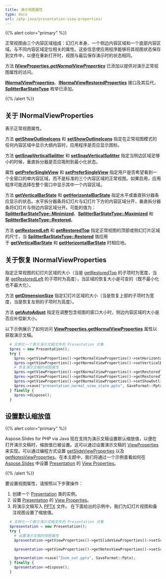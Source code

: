 ```yaml
---
title: 演示视图属性
type: docs
url: /php-java/presentation-view-properties/
---
```


{{% alert color="primary" %}} 

正常视图由三个内容区域组成：幻灯片本身、一个侧边内容区域和一个底部内容区域。与不同内容区域定位相关的属性。这些信息使应用程序能够将其视图状态保存到文件中，以便在重新打开时，视图与最后保存演示时的状态相同。

方法 [**IViewProperties.*getNormalViewProperties***](https://reference.aspose.com/slides/php-java/aspose.slides/IViewProperties#getNormalViewProperties--) 已添加以提供对演示正常视图属性的访问。

[**INormalViewProperties**](https://reference.aspose.com/slides/php-java/aspose.slides/INormalViewProperties)、[**INormalViewRestoredProperties**](https://reference.aspose.com/slides/php-java/aspose.slides/INormalViewRestoredProperties) 接口及其后代，[**SplitterBarStateType**](https://reference.aspose.com/slides/php-java/aspose.slides/SplitterBarStateType) 枚举已添加。

{{% /alert %}} 


## **关于 INormalViewProperties** #
表示正常视图属性。

方法 [**getShowOutlineIcons**](https://reference.aspose.com/slides/php-java/aspose.slides/INormalViewProperties#getShowOutlineIcons--) 和 [**setShowOutlineIcons**](https://reference.aspose.com/slides/php-java/aspose.slides/INormalViewProperties#setShowOutlineIcons-boolean-) 指定在正常视图模式的任何内容区域中显示大纲内容时，应用程序是否应显示图标。

方法 [**getSnapVerticalSplitter**](https://reference.aspose.com/slides/php-java/aspose.slides/INormalViewProperties#getSnapVerticalSplitter--) 和 [**setSnapVerticalSplitter**](https://reference.aspose.com/slides/php-java/aspose.slides/INormalViewProperties#setSnapVerticalSplitter-boolean-) 指定当侧边区域足够小的时候，垂直拆分器是否应吸附到最小化状态。

属性 [**getPreferSingleView**](https://reference.aspose.com/slides/php-java/aspose.slides/INormalViewProperties#getPreferSingleView--) 和 [**setPreferSingleView**](https://reference.aspose.com/slides/php-java/aspose.slides/INormalViewProperties#setPreferSingleView-boolean-) 指定用户是否希望看到一个全窗口的单内容区域，而不是标准的三个内容区域的正常视图。如果启用，应用程序可能选择在整个窗口中显示其中一个内容区域。

方法 [**getVerticalBarState**](https://reference.aspose.com/slides/php-java/aspose.slides/INormalViewProperties#getVerticalBarState--) 和 [**getHorizontalBarState**](https://reference.aspose.com/slides/php-java/aspose.slides/INormalViewProperties#getHorizontalBarState--) 指定水平或垂直拆分器条应显示的状态。水平拆分器条将幻灯片与幻灯片下方的内容区域分开，垂直拆分器条将幻灯片与侧边内容区域分开。可能的值为：[**SplitterBarStateType::Minimized**](https://reference.aspose.com/slides/php-java/aspose.slides/SplitterBarStateType#Minimized)、[**SplitterBarStateType::Maximized**](https://reference.aspose.com/slides/php-java/aspose.slides/SplitterBarStateType#Maximized) 和 [**SplitterBarStateType::Restored**](https://reference.aspose.com/slides/php-java/aspose.slides/SplitterBarStateType#Restored)。

方法 [**getRestoredLeft**](https://reference.aspose.com/slides/php-java/aspose.slides/INormalViewProperties#getRestoredLeft--) 和 [**getRestoredTop**](https://reference.aspose.com/slides/php-java/aspose.slides/INormalViewProperties#getRestoredTop--) 指定正常视图的顶部或侧幻灯片区域的尺寸，当 [**SplitterBarStateType::Restored**](https://reference.aspose.com/slides/php-java/aspose.slides/SplitterBarStateType#Restored) 值应用于 [**getVerticalBarState**](https://reference.aspose.com/slides/php-java/aspose.slides/INormalViewProperties#getVerticalBarState--) 和 [**getHorizontalBarState**](https://reference.aspose.com/slides/php-java/aspose.slides/INormalViewProperties#getHorizontalBarState--) 时相应地。

## **关于恢复 INormalViewProperties** 
指定正常视图的幻灯片区域的大小（当是 [getRestoredTop](https://reference.aspose.com/slides/php-java/aspose.slides/INormalViewProperties#getRestoredTop--) 的子项时为宽度，当是 [getRestoredLeft](https://reference.aspose.com/slides/php-java/aspose.slides/INormalViewProperties#getRestoredLeft--) 的子项时为高度），当区域的恢复大小是可变的（既不最小化也不最大化）。 

方法 [**getDimensionSize**](https://reference.aspose.com/slides/php-java/aspose.slides/INormalViewRestoredProperties#getDimensionSize--) 指定幻灯片区域的大小（当是恢复上部的子项时为宽度，当是恢复左侧的子项时为高度）。

方法 [**getAutoAdjust**](https://reference.aspose.com/slides/php-java/aspose.slides/INormalViewRestoredProperties#getAutoAdjust--) 指定在调整包含视图的窗口大小时，侧边内容区域的大小是否应补偿新大小。

以下示例展示了如何访问 [**ViewProperties.getNormalViewProperties**](https://reference.aspose.com/slides/php-java/aspose.slides/ViewProperties#getNormalViewProperties--) 属性以获取演示文稿。

```php
  # 实例化一个表示演示文稿文件的 Presentation 对象
  $pres = new Presentation();
  try {
    $pres->getViewProperties()->getNormalViewProperties()->setHorizontalBarState(SplitterBarStateType::Restored);
    $pres->getViewProperties()->getNormalViewProperties()->setVerticalBarState(SplitterBarStateType::Maximized);
    # 恢复演示文稿的视图属性
    $pres->getViewProperties()->getNormalViewProperties()->getRestoredTop()->setAutoAdjust(true);
    $pres->getViewProperties()->getNormalViewProperties()->getRestoredTop()->setDimensionSize(80);
    $pres->getViewProperties()->getNormalViewProperties()->setShowOutlineIcons(true);
    $pres->save("presentation_normal_view_state.pptx", SaveFormat::Pptx);
  } finally {
    $pres->dispose();
  }
```

## **设置默认缩放值**
{{% alert color="primary" %}} 

Aspose.Slides for PHP via Java 现在支持为演示文稿设置默认缩放值，以便在打开演示文稿时，缩放值已被设置。这可以通过设置演示文稿的 [ViewProperties](https://reference.aspose.com/slides/php-java/aspose.slides/ViewProperties) 来实现。可以通过编程方式设置 [getSlideViewProperties](https://reference.aspose.com/slides/php-java/aspose.slides/ViewProperties#getSlideViewProperties--) 以及 [getNotesViewProperties](https://reference.aspose.com/slides/php-java/aspose.slides/ViewProperties#getNotesViewProperties--)。在本主题中，我们将通过一个示例查看如何在 [Aspose.Slides](/slides/) 中设置 [Presentation](https://reference.aspose.com/slides/php-java/aspose.slides/presentation) 的 [View Properties](https://reference.aspose.com/slides/php-java/aspose.slides/ViewProperties)。

{{% /alert %}} 

要设置视图属性，请按照以下步骤操作：

1. 创建一个 [Presentation](https://reference.aspose.com/slides/php-java/aspose.slides/presentation) 类的实例。
1. 设置 [Presentation](https://reference.aspose.com/slides/php-java/aspose.slides/presentation) 的 [View Properties](https://reference.aspose.com/slides/php-java/aspose.slides/ViewProperties)。
1. 将演示文稿写入 [PPTX](https://docs.fileformat.com/presentation/pptx/) 文件。
   在下面给出的示例中，我们为幻灯片视图和备注视图设置了缩放值。

```php
  # 实例化一个表示演示文稿文件的 Presentation 对象
  $presentation = new Presentation();
  try {
    # 设置演示文稿的视图属性
    $presentation->getViewProperties()->getSlideViewProperties()->setScale(100);// 幻灯片视图的缩放值（以百分比为单位）

    $presentation->getViewProperties()->getNotesViewProperties()->setScale(100);// 备注视图的缩放值（以百分比为单位）

    $presentation->save("Zoom_out.pptx", SaveFormat::Pptx);
  } finally {
    $presentation->dispose();
  }
```